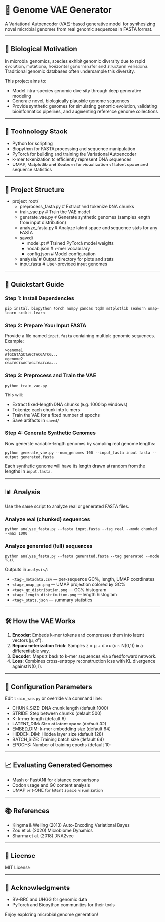 # 🧬 Genome VAE Generator

A Variational Autoencoder (VAE)-based generative model for synthesizing novel microbial genomes from real genomic sequences in FASTA format.

---

## 🧪 Biological Motivation

In microbial genomics, species exhibit genomic diversity due to rapid evolution, mutations, horizontal gene transfer and structural variations. Traditional genomic databases often undersample this diversity.

This project aims to:

- Model intra-species genomic diversity through deep generative modeling  
- Generate novel, biologically plausible genome sequences  
- Provide synthetic genomes for simulating genomic evolution, validating bioinformatics pipelines, and augmenting reference genome collections  

---

## 🧠 Technology Stack

- Python for scripting  
- Biopython for FASTA processing and sequence manipulation  
- PyTorch for building and training the Variational Autoencoder  
- k-mer tokenization to efficiently represent DNA sequences  
- UMAP, Matplotlib and Seaborn for visualization of latent space and sequence statistics  

---

## 📂 Project Structure

- project_root/  
    - preprocess_fasta.py        # Extract and tokenize DNA chunks  
    - train_vae.py               # Train the VAE model  
    - generate_vae.py            # Generate synthetic genomes (samples length from input distribution)  
    - analyze_fasta.py           # Analyze latent space and sequence stats for any FASTA  
    - saved/                     
        - model.pt               # Trained PyTorch model weights  
        - vocab.json             # k-mer vocabulary  
        - config.json            # Model configuration  
    - analysis/                  # Output directory for plots and stats  
    - input.fasta                # User-provided input genomes  

---

## 🚀 Quickstart Guide

### Step 1: Install Dependencies

    pip install biopython torch numpy pandas tqdm matplotlib seaborn umap-learn scikit-learn

### Step 2: Prepare Your Input FASTA

Provide a file named `input.fasta` containing multiple genomic sequences. Example:

    >genome1
    ATGCGTAGCTAGCTACGATCG...
    >genome2
    CGATGCTAGCTAGCTGATCGA...

### Step 3: Preprocess and Train the VAE

    python train_vae.py

This will:

- Extract fixed-length DNA chunks (e.g. 1000 bp windows)  
- Tokenize each chunk into k-mers  
- Train the VAE for a fixed number of epochs  
- Save artifacts in `saved/`  

### Step 4: Generate Synthetic Genomes

Now generate variable-length genomes by sampling real genome lengths:

    python generate_vae.py --num_genomes 100 --input_fasta input.fasta --output generated.fasta

Each synthetic genome will have its length drawn at random from the lengths in `input.fasta`.

---

## 📊 Analysis

Use the same script to analyze real or generated FASTA files.

### Analyze real (chunked) sequences

    python analyze_fasta.py --fasta input.fasta --tag real --mode chunked --max 1000

### Analyze generated (full) sequences

    python analyze_fasta.py --fasta generated.fasta --tag generated --mode full

Outputs in `analysis/`:

- `<tag>_metadata.csv` — per-sequence GC%, length, UMAP coordinates  
- `<tag>_umap_gc.png` — UMAP projection colored by GC%  
- `<tag>_gc_distribution.png` — GC% histogram  
- `<tag>_length_distribution.png` — length histogram  
- `<tag>_stats.json` — summary statistics  

---

## 🛠️ How the VAE Works

1. **Encoder**: Embeds k-mer tokens and compresses them into latent vectors (μ, σ²).  
2. **Reparameterization Trick**: Samples z = μ + σ × ε (ε ∼ N(0,1)) in a differentiable way.  
3. **Decoder**: Maps z back to k-mer sequences via a feedforward network.  
4. **Loss**: Combines cross-entropy reconstruction loss with KL divergence against N(0, I).

---

## 🔧 Configuration Parameters

Edit `train_vae.py` or override via command line:

- CHUNK_SIZE: DNA chunk length (default 1000)  
- STRIDE: Step between chunks (default 500)  
- K: k-mer length (default 6)  
- LATENT_DIM: Size of latent space (default 32)  
- EMBED_DIM: k-mer embedding size (default 64)  
- HIDDEN_DIM: Hidden layer size (default 128)  
- BATCH_SIZE: Training batch size (default 64)  
- EPOCHS: Number of training epochs (default 10)  

---

## 📈 Evaluating Generated Genomes

- Mash or FastANI for distance comparisons  
- Codon usage and GC content analysis  
- UMAP or t-SNE for latent space visualization  

---

## 📚 References

- Kingma & Welling (2013) Auto-Encoding Variational Bayes  
- Zou et al. (2020) Microbiome Dynamics  
- Sharma et al. (2018) DNA2vec  

---

## 📝 License

MIT License  

---

## 🙌 Acknowledgments

- BV-BRC and UHGG for genomic data  
- PyTorch and Biopython communities for their tools  

Enjoy exploring microbial genome generation!  
